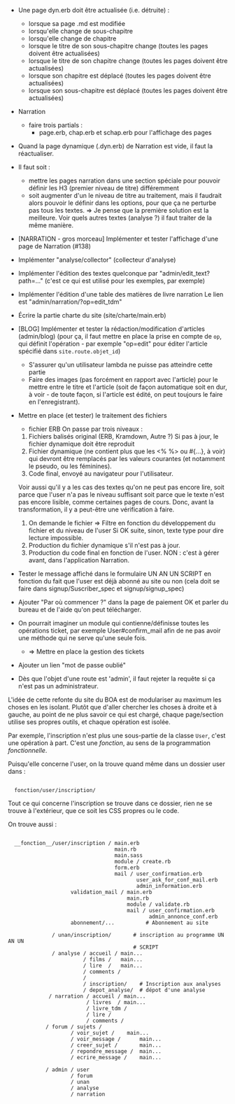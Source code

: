 * Une page dyn.erb doit être actualisée (i.e. détruite) :
  - lorsque sa page .md est modifiée
  - lorsqu'elle change de sous-chapitre
  - lorsqu'elle change de chapitre
  - lorsque le titre de son sous-chapitre change (toutes les pages doivent être actualisées)
  - lorsque le titre de son chapitre change (toutes les pages doivent être actualisées)
  - lorsque son chapitre est déplacé (toutes les pages doivent être actualisées)
  - lorsque son sous-chapitre est déplacé (toutes les pages doivent être actualisées)

* Narration
  - faire trois partials :
    - page.erb, chap.erb et schap.erb pour l'affichage des pages

* Quand la page dynamique (.dyn.erb) de Narration est vide, il faut la réactualiser.

* Il faut soit :
  - mettre les pages narration dans une section spéciale pour pouvoir définir les H3 (premier niveau de titre) différemment
  - soit augmenter d'un le niveau de titre au traitement, mais il faudrait alors pouvoir le définir dans les options, pour que ça ne perturbe pas tous les textes.
  => Je pense que la première solution est la meilleure. Voir quels autres textes (analyse ?) il faut traiter de la même manière.

* [NARRATION - gros morceau] Implémenter et tester l'affichage d'une page de Narration (#138)

* Implémenter "analyse/collector" (collecteur d'analyse)

* Implémenter l'édition des textes quelconque par "admin/edit_text?path=..." (c'est ce qui est utilisé pour les exemples, par exemple)
* Implémenter l'édition d'une table des matières de livre narration
  Le lien est "admin/narration/<id livre>?op=edit_tdm"

* Écrire la partie charte du site (site/charte/main.erb)
* [BLOG] Implémenter et tester la rédaction/modification d'articles (admin/blog)
  (pour ça, il faut mettre en place la prise en compte de `op`, qui définit l'opération - par exemple "op=edit" pour éditer l'article spécifié dans `site.route.objet_id`)
  - S'assurer qu'un utilisateur lambda ne puisse pas atteindre cette partie
  - Faire des images (pas forcément en rapport avec l'article) pour le mettre entre le titre et l'article (soit de façon automatique soit en dur, à voir - de toute façon, si l'article est édité, on peut toujours le faire en l'enregistrant).

* Mettre en place (et tester) le traitement des fichiers
  - fichier ERB
  On passe par trois niveaux :
  1. Fichiers balisés original (ERB, Kramdown, Autre ?)
     Si pas à jour, le fichier dynamique doit être reproduit
  2. Fichier dynamique (ne contient plus que les <% %> ou #{...}, à voir) qui devront être remplacés par les valeurs courantes (et notamment le pseudo, ou les féminines).
  3. Code final, envoyé au navigateur pour l'utilisateur.

  Voir aussi qu'il y a les cas des textes qu'on ne peut pas encore lire, soit parce que l'user n'a pas le niveau suffisant soit parce que le texte n'est pas encore lisible, comme certaines pages de cours. Donc, avant la transformation, il y a peut-être une vérification à faire.
  1. On demande le fichier
  => Filtre en fonction du développement du fichier et du niveau de l'user
  Si OK suite, sinon, texte type pour dire lecture impossible.
  2. Production du fichier dynamique s'il n'est pas à jour.
  3. Production du code final en fonction de l'user.
  NON : c'est à gérer avant, dans l'application Narration.

* Tester le message affiché dans le formulaire UN AN UN SCRIPT en fonction du fait que l'user est déjà abonné au site ou non (cela doit se faire dans signup/Suscriber_spec et signup/signup_spec)

* Ajouter "Par où commencer ?" dans la page de paiement OK et parler du bureau et de l'aide qu'on peut télécharger.

* On pourrait imaginer un module qui contienne/définisse toutes les opérations ticket, par exemple User#confirm_mail afin de ne pas avoir une méthode qui ne serve qu'une seule fois.
  * => Mettre en place la gestion des tickets

* Ajouter un lien "mot de passe oublié"

* Dès que l'objet d'une route est 'admin', il faut rejeter la requête si ça n'est pas un administrateur.

L'idée de cette refonte du site du BOA est de modulariser au maximum les choses en les isolant. Plutôt que d'aller chercher les choses à droite et à gauche, au point de ne plus savoir ce qui est chargé, chaque page/section utilise ses propres outils, et chaque opération est isolée.

Par exemple, l'inscription n'est plus une sous-partie de la classe `User`, c'est une opération à part. C'est une *fonction*, au sens de la programmation *fonctionnelle*.

Puisqu'elle concerne l'user, on la trouve quand même dans un dossier user dans :

```

  fonction/user/inscription/

```

Tout ce qui concerne l'inscription se trouve dans ce dossier, rien ne se trouve à l'extérieur, que ce soit les CSS propres ou le code.

On trouve aussi :

```

  __fonction__/user/inscription / main.erb
                                  main.rb
                                  main.sass
                                  module / create.rb
                                  form.erb
                                  mail / user_confirmation.erb
                                         user_ask_for_conf_mail.erb
                                         admin_information.erb
                    validation_mail / main.erb
                                      main.rb
                                      module / validate.rb
                                      mail / user_confirmation.erb
                                             admin_annonce_conf.erb
                    abonnement/...          # Abonnement au site

              / unan/inscription/       # inscription au programme UN AN UN
                                        # SCRIPT
              / analyse / accueil / main...
                        / films /   main...
                        / lire  /   main...
                        / comments /
                        /
                        / inscription/    # Inscription aux analyses
                        / depot_analyse/  # dépot d'une analyse
             / narration / accueil / main...
                         / livres  / main...
                         / livre_tdm /
                         / lire /
                         / comments /
            / forum / sujets /
                    / voir_sujet /    main...
                    / voir_message /      main...
                    / creer_sujet /       main...
                    / repondre_message /  main...
                    / ecrire_message /    main...

            / admin / user
                    / forum
                    / unan
                    / analyse
                    / narration
```
